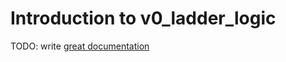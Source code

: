 # Introduction to v0_ladder_logic

TODO: write [great documentation](http://jacobian.org/writing/what-to-write/)
